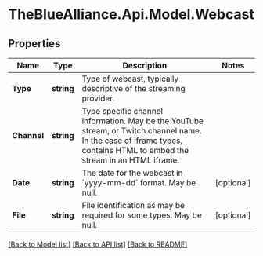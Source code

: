 # TheBlueAlliance.Api.Model.Webcast

## Properties

Name | Type | Description | Notes
------------ | ------------- | ------------- | -------------
**Type** | **string** | Type of webcast, typically descriptive of the streaming provider. | 
**Channel** | **string** | Type specific channel information. May be the YouTube stream, or Twitch channel name. In the case of iframe types, contains HTML to embed the stream in an HTML iframe. | 
**Date** | **string** | The date for the webcast in &#x60;yyyy-mm-dd&#x60; format. May be null. | [optional] 
**File** | **string** | File identification as may be required for some types. May be null. | [optional] 

[[Back to Model list]](../README.md#documentation-for-models) [[Back to API list]](../README.md#documentation-for-api-endpoints) [[Back to README]](../README.md)

